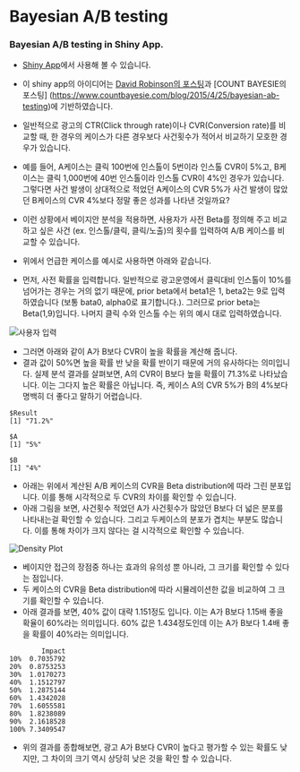 # Bayesian A/B testing
### Bayesian A/B testing in Shiny App.

- [Shiny App](https://khg423.shinyapps.io/A_B_Testing/)에서 사용해 볼 수 있습니다.
- 이 shiny app의 아이디어는 [David Robinson의 포스팅](http://varianceexplained.org/r/bayesian_ab_baseball/)과 [COUNT BAYESIE의 포스팅] (https://www.countbayesie.com/blog/2015/4/25/bayesian-ab-testing)에 기반하였습니다.

- 일반적으로 광고의 CTR(Click through rate)이나 CVR(Conversion rate)를 비교할 때, 한 경우의 케이스가 다른 경우보다 사건횟수가 적어서 비교하기 모호한 경우가 있습니다.
- 예를 들어, A케이스는 클릭 100번에 인스톨이 5번이라 인스톨 CVR이 5%고, B케이스는 클릭 1,000번에 40번 인스톨이라 인스톨 CVR이 4%인 경우가 있습니다. 그렇다면 사건 발생이 상대적으로 적었던 A케이스의 CVR 5%가 사건 발생이 많았던 B케이스의 CVR 4%보다 정말 좋은 성과를 나타낸 것일까요?
- 이런 상황에서 베이지안 분석을 적용하면, 사용자가 사전 Beta를 정의해 주고 비교하고 싶은 사건 (ex. 인스톨/클릭, 클릭/노출)의 횟수를 입력하여 A/B 케이스를 비교할 수 있습니다.

- 위에서 언급한 케이스를 예시로 사용하면 아래와 같습니다.
- 먼저, 사전 확률을 입력합니다. 일반적으로 광고운영에서 클릭대비 인스톨이 10%를 넘어가는 경우는 거의 없기 때문에, prior beta에서 beta1은 1, beta2는 9로 입력하였습니다 (보통 bata0, alpha0로 표기합니다.). 그러므로 prior beta는 Beta(1,9)입니다. 나머지 클릭 수와 인스톨 수는 위의 예시 대로 입력하였습니다.

![사용자 입력](https://dl.dropboxusercontent.com/u/1049842/%EB%B8%94%EB%A1%9C%EA%B7%B8/A_B_testing/input.png)

- 그러면 아래와 같이 A가 B보다 CVR이 높을 확률을 계산해 줍니다.
- 결과 값이 50%면 높을 확률 반 낮을 확률 반이기 때문에 거의 유사하다는 의미입니다. 실제 분석 결과를 살펴보면, A의 CVR이 B보다 높을 확률이 71.3%로 나타났습니다. 이는 그다지 높은 확률은 아닙니다. 즉, 케이스 A의 CVR 5%가 B의 4%보다 명백히 더 좋다고 말하기 어렵습니다.

```
$Result
[1] "71.2%"

$A
[1] "5%"

$B
[1] "4%"
```

- 아래는 위에서 계산된 A/B 케이스의 CVR을 Beta distribution에 따라 그린 분포입니다. 이를 통해 시각적으로 두 CVR의 차이를 확인할 수 있습니다.
- 아래 그림을 보면, 사건횟수 적었던 A가 사건횟수가 많았던 B보다 더 넓은 분포를 나타내는걸 확인할 수 있습니다. 그리고 두케이스의 분포가 겹치는 부분도 많습니다. 이를 통해 차이가 크지 않다는 걸 시각적으로 확인할 수 있습니다.

![Density Plot](https://dl.dropboxusercontent.com/u/1049842/%EB%B8%94%EB%A1%9C%EA%B7%B8/A_B_testing/density.png)

- 베이지안 접근의 장점중 하나는 효과의 유의성 뿐 아니라, 그 크기를 확인할 수 있다는 점입니다.
- 두 케이스의 CVR을 Beta distribution에 따라 시뮬레이션한 값을 비교하여 그 크기를 확인할 수 있습니다.
- 아래 결과를 보면, 40% 값이 대략 1.151정도 입니다. 이는 A가 B보다 1.15배 좋을 확율이 60%라는 의미입니다. 60% 값은 1.434정도인데 이는 A가 B보다 1.4배 좋을 확률이 40%라는 의미입니다.

```
        Impact
10%  0.7035792
20%  0.8753253
30%  1.0170273
40%  1.1512797
50%  1.2875144
60%  1.4342028
70%  1.6055581
80%  1.8238089
90%  2.1618528
100% 7.3409547
```

- 위의 결과를 종합해보면, 광고 A가 B보다 CVR이 높다고 평가할 수 있는 확률도 낮지만, 그 차이의 크기 역시 상당히 낮은 것을 확인 할 수 있습니다.
